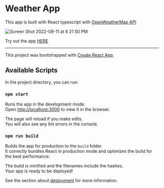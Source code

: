 # Weather App
This app is built with React typescript with [OpenWeatherMap API](https://openweathermap.org/api)

![Screen Shot 2022-08-11 at 6 21 50 PM](https://user-images.githubusercontent.com/6504229/184252431-d8c77cc5-7fb3-441a-b65e-380dc44e33ca.png)

Try out the app [HERE](https://donaldseo.github.io/Weather-app/)


---

This project was bootstrapped with [Create React App](https://github.com/facebook/create-react-app).

## Available Scripts

In the project directory, you can run:

### `npm start`

Runs the app in the development mode.\
Open [http://localhost:3000](http://localhost:3000) to view it in the browser.

The page will reload if you make edits.\
You will also see any lint errors in the console.

### `npm run build`

Builds the app for production to the `build` folder.\
It correctly bundles React in production mode and optimizes the build for the best performance.

The build is minified and the filenames include the hashes.\
Your app is ready to be deployed!

See the section about [deployment](https://facebook.github.io/create-react-app/docs/deployment) for more information.

